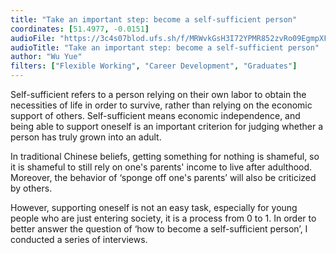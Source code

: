 ```yaml
---
title: "Take an important step: become a self-sufficient person"
coordinates: [51.4977, -0.0151]
audioFile: "https://3c4s07blod.ufs.sh/f/MRWvkGsH3I72YPMR852zvRo09EgmpXFfOeMVTt1G3ABQdaSN"
audioTitle: "Take an important step: become a self-sufficient person"
author: "Wu Yue"
filters: ["Flexible Working", "Career Development", "Graduates"]
---
```


Self-sufficient refers to a person relying on their own labor to obtain the necessities of life in order to survive, rather than relying on the economic support of others. Self-sufficient means economic independence, and being able to support oneself is an important criterion for judging whether a person has truly grown into an adult.

In traditional Chinese beliefs, getting something for nothing is shameful, so it is shameful to still rely on one's parents' income to live after adulthood. Moreover, the behavior of ‘sponge off one's parents’ will also be criticized by others.

However, supporting oneself is not an easy task, especially for young people who are just entering society, it is a process from 0 to 1. In order to better answer the question of ‘how to become a self-sufficient person’, I conducted a series of interviews.
